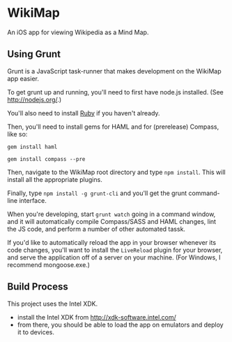 # WikiMap

An iOS app for viewing Wikipedia as a Mind Map.

## Using Grunt

Grunt is a JavaScript task-runner that makes development on the WikiMap app easier.

To get grunt up and running, you'll need to first have node.js installed.  (See http://nodejs.org/.) 

You'll also need to install [Ruby](https://www.ruby-lang.org/en/downloads/) if you haven't already.

Then, you'll need to install gems for HAML and for (prerelease) Compass, like so:

`gem install haml`

`gem install compass --pre`

Then, navigate to the WikiMap root directory and type `npm install`.  This will install all the appropriate plugins.

Finally, type `npm install -g grunt-cli` and you'll get the grunt command-line interface.

When you're developing, start `grunt watch` going in a command window, and it will automatically compile Compass/SASS and HAML changes, lint the JS code, and perform a number of other automated tassk.

If you'd like to automatically reload the app in your browser whenever its code changes, you'll want to install the `LiveReload` plugin for your browser, and serve the application off of a server on your machine.  (For Windows, I recommend mongoose.exe.)


## Build Process
This project uses the Intel XDK.

- install the Intel XDK from http://xdk-software.intel.com/
- from there, you should be able to load the app on emulators and deploy it to devices.